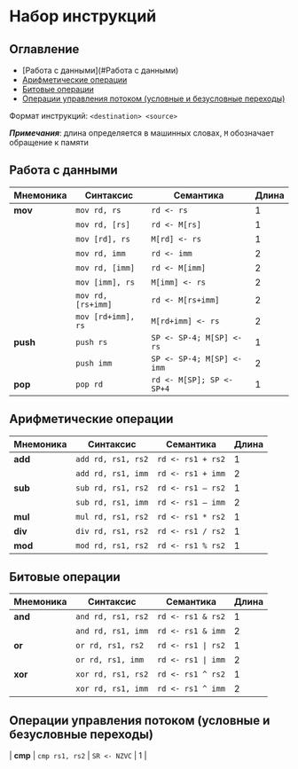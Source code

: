 # Набор инструкций

## Оглавление

- [Работа с данными](#Работа с данными)
- [Арифметические операции](#Арифметические-операции)
- [Битовые операции](#Битовые-операции)
- [Операции управления потоком (условные и безусловные переходы)](#Операции-управления-потоком-условные-и-безусловные-переходы)

Формат инструкций: `<destination> <source>`

***Примечания***: длина определяется в машинных словах, `M` обозначает обращение к памяти

## Работа с данными

| Мнемоника   | Синтаксис          | Семантика                  | Длина |
|-------------|--------------------|----------------------------|-------|
|   **mov**   | `mov rd, rs`       | `rd <- rs`                 |   1   |
|             | `mov rd, [rs]`     | `rd <- M[rs]`              |   1   |
|             | `mov [rd], rs`     | `M[rd] <- rs`              |   1   |
|             | `mov rd, imm`      | `rd <- imm`                |   2   |
|             | `mov rd, [imm]`    | `rd <- M[imm]`             |   2   |
|             | `mov [imm], rs`    | `M[imm] <- rs`             |   2   |
|             | `mov rd, [rs+imm]` | `rd <- M[rs+imm]`          |   2   |
|             | `mov [rd+imm], rs` | `M[rd+imm] <- rs`          |   2   |
|  **push**   | `push rs`          | `SP <- SP-4; M[SP] <- rs`  |   1   |
|             | `push imm`         | `SP <- SP-4; M[SP] <- imm` |   2   |
|  **pop**    | `pop rd`           | `rd <- M[SP]; SP <- SP+4`  |   1   |

## Арифметические операции

| Мнемоника   | Синтаксис          | Семантика         | Длина |
|-------------|--------------------|-------------------|-------|
|   **add**   | `add rd, rs1, rs2` | `rd <- rs1 + rs2` |   1   |
|             | `add rd, rs1, imm` | `rd <- rs1 + imm` |   2   |
|   **sub**   | `sub rd, rs1, rs2` | `rd <- rs1 – rs2` |   1   |
|             | `sub rd, rs1, imm` | `rd <- rs1 – imm` |   2   |
|   **mul**   | `mul rd, rs1, rs2` | `rd <- rs1 * rs2` |   1   |
|   **div**   | `div rd, rs1, rs2` | `rd <- rs1 / rs2` |   1   |
|   **mod**   | `mod rd, rs1, rs2` | `rd <- rs1 % rs2` |   1   |

## Битовые операции

| Мнемоника   | Синтаксис          | Семантика          | Длина |
|-------------|--------------------|--------------------|-------|
|   **and**   | `and rd, rs1, rs2` | `rd <- rs1 & rs2`  |   1   |
|             | `and rd, rs1, imm` | `rd <- rs1 & imm`  |   2   |
|   **or**    | `or rd, rs1, rs2`  | `rd <- rs1 \| rs2` |   1   |
|             | `or rd, rs1, imm`  | `rd <- rs1 \| imm` |   2   |
|   **xor**   | `xor rd, rs1, rs2` | `rd <- rs1 ^ rs2`  |   1   |
|             | `xor rd, rs1, imm` | `rd <- rs1 ^ imm`  |   2   |

## Операции управления потоком (условные и безусловные переходы)

|   **cmp**   | `cmp rs1, rs2`     | `SR <- NZVC`      |   1   |
